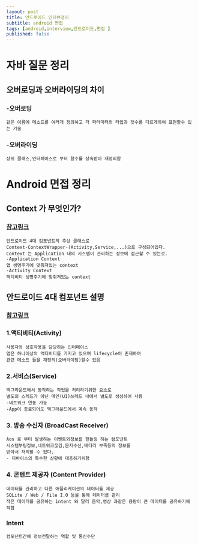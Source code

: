 ```yaml
---
layout: post
title: 안드로이드 인터뷰정리
subtitle: android 면접
tags: [android,interview,안드로이드,면접 ]
published: false
---
```


# 자바 질문 정리
## 오버로딩과 오버라이딩의 차이
### -오버로딩
    같은 이름에 메소드를 여러개 정의하고 각 파라미터의 타입과 갯수를 다르게하여 표현할수 있는 기술
### -오버라이딩
    상위 클래스,인터페이스로 부터 함수를 상속받아 재정의함



# Android 면접 정리

## Context 가 무엇인가?
### [참고링크](https://shinjekim.github.io/android/2019/11/01/Android-context%EB%9E%80/) 
    안드로이드 4대 컴포넌트의 추상 클래스로 
    Context-ContextWrapper-(Activity,Service,...)으로 구성되어있다.
    Context 는 Application 내의 시스템이 관리하는 정보에 접근할 수 있는것.
    -Application Context
    앱 생명주기에 맞춰져있는 context
    -Activity Context
    액티비티 생명주기에 맞춰져있는 context
    
## 안드로이드 4대 컴포넌트 설명
### [참고링크](https://velog.io/@jojo_devstory/%EC%95%88%EB%93%9C%EB%A1%9C%EC%9D%B4%EB%93%9C-Android-4%EB%8C%80-%EC%BB%B4%ED%8F%AC%EB%84%8C%ED%8A%B8)
### 1.액티비티(Activity)
    사용자와 상호작용을 담당하는 인터페이스
    앱은 하나이상의 액티비티를 가지고 있으며 lifecycle이 존재하여
    관련 메소드 들을 재정의(오버라이딩)할수 있음
### 2.서비스(Service)
    백그라운드에서 동작하는 작업을 처리하기위한 요소로
    별도의 스레드가 아닌 메인(UI)쓰레드 내에서 별도로 생성하여 사용
    -네트워크 연동 가능
    -App이 종료되어도 백그라운드에서 계속 동작
### 3. 방송 수신자 (BroadCast Receiver)
    Aos 로 부터 발생하는 이벤트와정보를 핸들링 하는 컴포넌트
    시스템부팅정보,네트워크끊김,문자수신,배터리 부족등의 정보를
    받아서 처리할 수 있다.
    - 디바이스의 특수한 상황에 대응하기위함
### 4. 콘텐트 제공자 (Content Provider)
    데이터를 관리하고 다른 애플리케이션의 데이터를 제공
    SQLite / Web / File I.O 등을 통해 데이터를 관리
    작은 데이터를 공유하는 intent 와 달리 음악,영상 과같은 용량이 큰 데이터를 공유하기에 적합

### Intent
    컴포넌트간에 정보전달하는 역할 및 통신수단


    